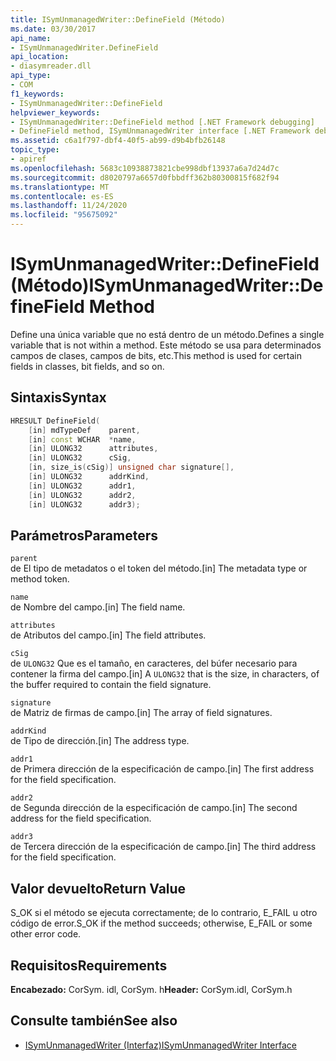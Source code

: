```yaml
---
title: ISymUnmanagedWriter::DefineField (Método)
ms.date: 03/30/2017
api_name:
- ISymUnmanagedWriter.DefineField
api_location:
- diasymreader.dll
api_type:
- COM
f1_keywords:
- ISymUnmanagedWriter::DefineField
helpviewer_keywords:
- ISymUnmanagedWriter::DefineField method [.NET Framework debugging]
- DefineField method, ISymUnmanagedWriter interface [.NET Framework debugging]
ms.assetid: c6a1f797-dbf4-40f5-ab99-d9b4bfb26148
topic_type:
- apiref
ms.openlocfilehash: 5683c10938873821cbe998dbf13937a6a7d24d7c
ms.sourcegitcommit: d8020797a6657d0fbbdff362b80300815f682f94
ms.translationtype: MT
ms.contentlocale: es-ES
ms.lasthandoff: 11/24/2020
ms.locfileid: "95675092"
---
```

# <a name="isymunmanagedwriterdefinefield-method"></a><span data-ttu-id="a9d72-102">ISymUnmanagedWriter::DefineField (Método)</span><span class="sxs-lookup"><span data-stu-id="a9d72-102">ISymUnmanagedWriter::DefineField Method</span></span>

<span data-ttu-id="a9d72-103">Define una única variable que no está dentro de un método.</span><span class="sxs-lookup"><span data-stu-id="a9d72-103">Defines a single variable that is not within a method.</span></span> <span data-ttu-id="a9d72-104">Este método se usa para determinados campos de clases, campos de bits, etc.</span><span class="sxs-lookup"><span data-stu-id="a9d72-104">This method is used for certain fields in classes, bit fields, and so on.</span></span>  
  
## <a name="syntax"></a><span data-ttu-id="a9d72-105">Sintaxis</span><span class="sxs-lookup"><span data-stu-id="a9d72-105">Syntax</span></span>  
  
```cpp  
HRESULT DefineField(  
    [in] mdTypeDef    parent,  
    [in] const WCHAR  *name,  
    [in] ULONG32      attributes,  
    [in] ULONG32      cSig,  
    [in, size_is(cSig)] unsigned char signature[],  
    [in] ULONG32      addrKind,  
    [in] ULONG32      addr1,  
    [in] ULONG32      addr2,  
    [in] ULONG32      addr3);  
```  
  
## <a name="parameters"></a><span data-ttu-id="a9d72-106">Parámetros</span><span class="sxs-lookup"><span data-stu-id="a9d72-106">Parameters</span></span>  

 `parent`  
 <span data-ttu-id="a9d72-107">de El tipo de metadatos o el token del método.</span><span class="sxs-lookup"><span data-stu-id="a9d72-107">[in] The metadata type or method token.</span></span>  
  
 `name`  
 <span data-ttu-id="a9d72-108">de Nombre del campo.</span><span class="sxs-lookup"><span data-stu-id="a9d72-108">[in] The field name.</span></span>  
  
 `attributes`  
 <span data-ttu-id="a9d72-109">de Atributos del campo.</span><span class="sxs-lookup"><span data-stu-id="a9d72-109">[in] The field attributes.</span></span>  
  
 `cSig`  
 <span data-ttu-id="a9d72-110">de `ULONG32` Que es el tamaño, en caracteres, del búfer necesario para contener la firma del campo.</span><span class="sxs-lookup"><span data-stu-id="a9d72-110">[in] A `ULONG32` that is the size, in characters, of the buffer required to contain the field signature.</span></span>  
  
 `signature`  
 <span data-ttu-id="a9d72-111">de Matriz de firmas de campo.</span><span class="sxs-lookup"><span data-stu-id="a9d72-111">[in] The array of field signatures.</span></span>  
  
 `addrKind`  
 <span data-ttu-id="a9d72-112">de Tipo de dirección.</span><span class="sxs-lookup"><span data-stu-id="a9d72-112">[in] The address type.</span></span>  
  
 `addr1`  
 <span data-ttu-id="a9d72-113">de Primera dirección de la especificación de campo.</span><span class="sxs-lookup"><span data-stu-id="a9d72-113">[in] The first address for the field specification.</span></span>  
  
 `addr2`  
 <span data-ttu-id="a9d72-114">de Segunda dirección de la especificación de campo.</span><span class="sxs-lookup"><span data-stu-id="a9d72-114">[in] The second address for the field specification.</span></span>  
  
 `addr3`  
 <span data-ttu-id="a9d72-115">de Tercera dirección de la especificación de campo.</span><span class="sxs-lookup"><span data-stu-id="a9d72-115">[in] The third address for the field specification.</span></span>  
  
## <a name="return-value"></a><span data-ttu-id="a9d72-116">Valor devuelto</span><span class="sxs-lookup"><span data-stu-id="a9d72-116">Return Value</span></span>  

 <span data-ttu-id="a9d72-117">S_OK si el método se ejecuta correctamente; de lo contrario, E_FAIL u otro código de error.</span><span class="sxs-lookup"><span data-stu-id="a9d72-117">S_OK if the method succeeds; otherwise, E_FAIL or some other error code.</span></span>  
  
## <a name="requirements"></a><span data-ttu-id="a9d72-118">Requisitos</span><span class="sxs-lookup"><span data-stu-id="a9d72-118">Requirements</span></span>  

 <span data-ttu-id="a9d72-119">**Encabezado:** CorSym. idl, CorSym. h</span><span class="sxs-lookup"><span data-stu-id="a9d72-119">**Header:** CorSym.idl, CorSym.h</span></span>  
  
## <a name="see-also"></a><span data-ttu-id="a9d72-120">Consulte también</span><span class="sxs-lookup"><span data-stu-id="a9d72-120">See also</span></span>

- [<span data-ttu-id="a9d72-121">ISymUnmanagedWriter (Interfaz)</span><span class="sxs-lookup"><span data-stu-id="a9d72-121">ISymUnmanagedWriter Interface</span></span>](isymunmanagedwriter-interface.md)
